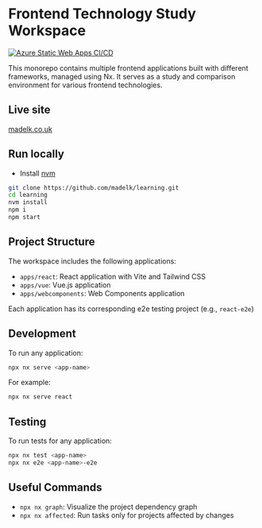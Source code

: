 # Frontend Technology Study Workspace

[![Azure Static Web Apps CI/CD](https://github.com/madelk/learning/actions/workflows/azure-static-web-apps-ambitious-plant-067cbd51e.yml/badge.svg)](https://github.com/madelk/learning/actions/workflows/azure-static-web-apps-ambitious-plant-067cbd51e.yml)

This monorepo contains multiple frontend applications built with different frameworks, managed using Nx. It serves as a study and comparison environment for various frontend technologies.

## Live site

[madelk.co.uk](https://www.madelk.co.uk)

## Run locally

- Install [nvm](https://github.com/nvm-sh/nvm?tab=readme-ov-file#installing-and-updating)

```bash
git clone https://github.com/madelk/learning.git
cd learning
nvm install
npm i
npm start
```

## Project Structure

The workspace includes the following applications:

- `apps/react`: React application with Vite and Tailwind CSS
- `apps/vue`: Vue.js application
- `apps/webcomponents`: Web Components application

Each application has its corresponding e2e testing project (e.g., `react-e2e`)

## Development

To run any application:

```bash
npx nx serve <app-name>
```

For example:

```bash
npx nx serve react
```

## Testing

To run tests for any application:

```bash
npx nx test <app-name>
npx nx e2e <app-name>-e2e
```

## Useful Commands

- `npx nx graph`: Visualize the project dependency graph
- `npx nx affected`: Run tasks only for projects affected by changes
